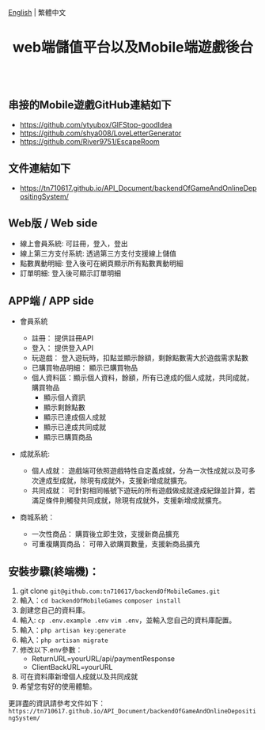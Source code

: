 [English](./README.md) | 繁體中文

<h1 align="center">web端儲值平台以及Mobile端遊戲後台</h1>
<br/>
<br/>

## 串接的Mobile遊戲GitHub連結如下 
- https://github.com/ytyubox/GIFStop-goodIdea
- https://github.com/shya008/LoveLetterGenerator
- https://github.com/River9751/EscapeRoom

## 文件連結如下 
- https://tn710617.github.io/API_Document/backendOfGameAndOnlineDepositingSystem/

## Web版 / Web side
- 線上會員系統: 可註冊，登入，登出
- 線上第三方支付系統: 透過第三方支付支援線上儲值
- 點數異動明細: 登入後可在網頁顯示所有點數異動明細
- 訂單明細: 登入後可顯示訂單明細

## APP端 / APP side
- 會員系統
    - 註冊： 提供註冊API
    - 登入： 提供登入API
    - 玩遊戲： 登入遊玩時，扣點並顯示餘額，剩餘點數需大於遊戲需求點數
    - 已購買物品明細： 顯示已購買物品
    - 個人資料區：顯示個人資料，餘額，所有已達成的個人成就，共同成就，購買物品
        - 顯示個人資訊
        - 顯示剩餘點數
        - 顯示已達成個人成就
        - 顯示已達成共同成就
        - 顯示已購買商品
        
- 成就系統: 
    - 個人成就： 遊戲端可依照遊戲特性自定義成就，分為一次性成就以及可多次達成型成就，除現有成就外，支援新增成就擴充。  
    - 共同成就： 可針對相同帳號下遊玩的所有遊戲做成就達成紀錄並計算，若滿足條件則觸發共同成就，除現有成就外，支援新增成就擴充。
- 商城系統：
    - 一次性商品： 購買後立即生效，支援新商品擴充
    - 可重複購買商品： 可帶入欲購買數量，支援新商品擴充
    
## 安裝步驟(終端機)：
 1. git clone `git@github.com:tn710617/backendOfMobileGames.git`
 2. 輸入：`cd backendOfMobileGames`
 `composer install`
 3. 創建您自己的資料庫。
 4. 輸入: `cp .env.example .env`
 `vim .env`，並輸入您自己的資料庫配置。
 5. 輸入：`php artisan key:generate`
 6. 輸入：`php artisan migrate`
 7. 修改以下.env參數：
    - ReturnURL=yourURL/api/paymentResponse
    - ClientBackURL=yourURL
 8. 可在資料庫新增個人成就以及共同成就
 9. 希望您有好的使用體驗。
 
 更詳盡的資訊請參考文件如下：
 `https://tn710617.github.io/API_Document/backendOfGameAndOnlineDepositingSystem/`
